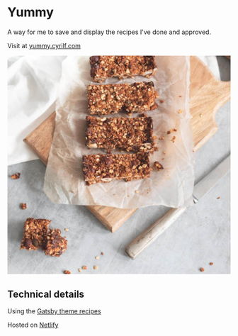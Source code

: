 # Yummy

A way for me to save and display the recipes I've done and approved.

Visit at [yummy.cyrilf.com](https://yummy.cyrilf.com)

![](static/images/og-image.jpg)

## Technical details

Using the [Gatsby theme recipes](https://github.com/mariiinda/gatsby-theme-recipes/blob/master/packages/gatsby-theme-recipes/README.md)

Hosted on [Netlify](https://netlify.com)
